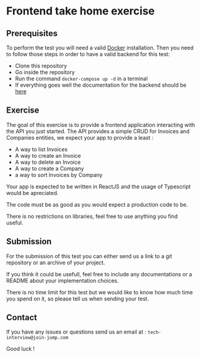 # Frontend take home exercise

## Prerequisites

To perform the test you will need a valid [Docker](https://docs.docker.com/get-docker/) installation.
Then you need to follow those steps in order to have a valid backend for this test:
 - Clone this repository
 - Go inside the repository
 - Run the command `docker-compose up -d` in a terminal
 - If everything goes well the documentation for the backend should be [here](http://localhost:8080/documentation)


## Exercise

The goal of this exercise is to provide a frontend application interacting with the API you just started.
The API provides a simple CRUD for Invoices and Companies entities, we expect your app to provide a least :
 - A way to list Invoices
 - A way to create an Invoice
 - A way to delete an Invoice
 - A way to create a Company
 - a way to sort Invoices by Company

Your app is expected to be written in ReactJS and the usage of Typescript would be apreciated.

The code must be as good as you would expect a production code to be.

There is no restrictions on libraries, feel free to use anything you find useful.

## Submission

For the submission of this test you can either send us a link to a git repository or an archive of your project.

If you think it could be usefull, feel free to include any documentations or a README about your implementation choices.

There is no time limit for this test but we would like to know how much time you spend on it, so please tell us when sending your test.

## Contact

If you have any issues or questions send us an email at : `tech-interview@join-jump.com`

Good luck !
